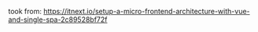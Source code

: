 took from:
https://itnext.io/setup-a-micro-frontend-architecture-with-vue-and-single-spa-2c89528bf72f